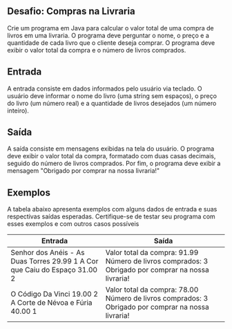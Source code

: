 ## Desafio: Compras na Livraria

Crie um programa em Java para calcular o valor total de uma compra de livros em uma livraria. O programa deve perguntar o nome, o preço e a quantidade de cada livro que o cliente deseja comprar. O programa deve exibir o valor total da compra e o número de livros comprados.

## Entrada

A entrada consiste em dados informados pelo usuário via teclado. O usuário deve informar o nome do livro (uma string sem espaços), o preço do livro (um número real) e a quantidade de livros desejados (um número inteiro).

## Saída

A saída consiste em mensagens exibidas na tela do usuário. O programa deve exibir o valor total da compra, formatado com duas casas decimais, seguido do número de livros comprados. Por fim, o programa deve exibir a mensagem "Obrigado por comprar na nossa livraria!"

## Exemplos

A tabela abaixo apresenta exemplos com alguns dados de entrada e suas respectivas saídas esperadas. Certifique-se de testar seu programa com esses exemplos e com outros casos possíveis

| **Entrada**                                                  | **Saída**                                                    |
| ------------------------------------------------------------ | ------------------------------------------------------------ |
| Senhor dos Anéis - As Duas Torres 29.99 1 A Cor que Caiu do Espaço 31.00 2 | Valor total da compra: 91.99 Número de livros comprados: 3 Obrigado por comprar na nossa livraria! |
| O Código Da Vinci 19.00 2 A Corte de Névoa e Fúria 40.00 1   | Valor total da compra: 78.00 Número de livros comprados: 3 Obrigado por comprar na nossa livraria! |